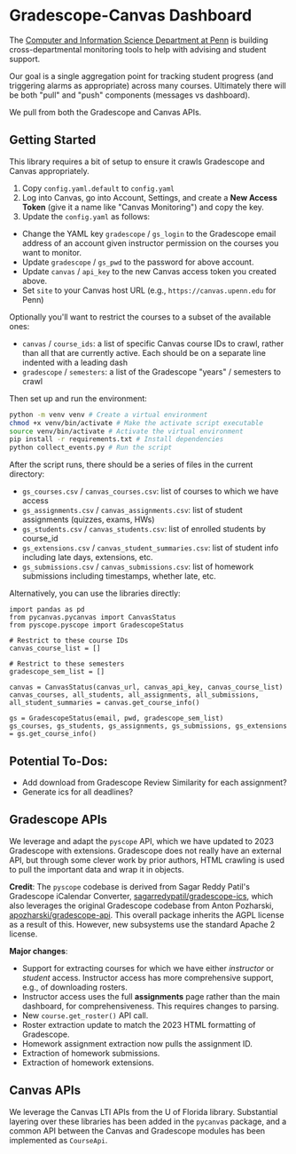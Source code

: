 # Gradescope-Canvas Dashboard

The [Computer and Information Science Department at Penn](https://www.cis.upenn.edu/) is building cross-departmental monitoring tools to help with advising and student support.

Our goal is a single aggregation point for tracking student progress (and triggering alarms as appropriate) across many courses.  Ultimately there will be both "pull" and "push" components (messages vs dashboard).

We pull from both the Gradescope and Canvas APIs.

## Getting Started

This library requires a bit of setup to ensure it crawls Gradescope and Canvas appropriately.

1. Copy `config.yaml.default` to `config.yaml`
1. Log into Canvas, go into Account, Settings, and create a **New Access Token** (give it a name like "Canvas Monitoring") and copy the key.
1. Update the `config.yaml` as follows:
* Change the YAML key `gradescope` / `gs_login` to the Gradescope email address of an account given instructor permission on the courses you want to monitor.
* Update `gradescope` / `gs_pwd` to the password for above account.
* Update `canvas` / `api_key` to the new Canvas access token you created above.
* Set `site` to your Canvas host URL (e.g., `https://canvas.upenn.edu` for Penn)

Optionally you'll want to restrict the courses to a subset of the available ones:
* `canvas` / `course_ids`: a list of specific Canvas course IDs to crawl, rather than all that are currently active.  Each should be on a separate line indented with a leading dash
* `gradescope` / `semesters`: a list of the Gradescope "years" / semesters to crawl

Then set up and run the environment:

```bash
python -m venv venv # Create a virtual environment
chmod +x venv/bin/activate # Make the activate script executable
source venv/bin/activate # Activate the virtual environment
pip install -r requirements.txt # Install dependencies
python collect_events.py # Run the script
```

After the script runs, there should be a series of files in the current directory:
* `gs_courses.csv` / `canvas_courses.csv`: list of courses to which we have access
* `gs_assignments.csv` / `canvas_assignments.csv`: list of student assignments (quizzes, exams, HWs)
* `gs_students.csv` / `canvas_students.csv`: list of enrolled students by course_id
* `gs_extensions.csv` / `canvas_student_summaries.csv`: list of student info including late days, extensions, etc.
* `gs_submissions.csv` / `canvas_submissions.csv`: list of homework submissions including timestamps, whether late, etc.

Alternatively, you can use the libraries directly:

```
import pandas as pd
from pycanvas.pycanvas import CanvasStatus
from pyscope.pyscope import GradescopeStatus

# Restrict to these course IDs
canvas_course_list = []

# Restrict to these semesters
gradescope_sem_list = []

canvas = CanvasStatus(canvas_url, canvas_api_key, canvas_course_list)
canvas_courses, all_students, all_assignments, all_submissions, all_student_summaries = canvas.get_course_info()

gs = GradescopeStatus(email, pwd, gradescope_sem_list)
gs_courses, gs_students, gs_assignments, gs_submissions, gs_extensions = gs.get_course_info()

```

## Potential To-Dos:
* Add download from Gradescope Review Similarity for each assignment?
* Generate ics for all deadlines?

## Gradescope APIs

We leverage and adapt the `pyscope` API, which we have updated to 2023 Gradescope with extensions.  Gradescope does not really have an external API, but through some clever work by prior authors, HTML crawling is used to pull the important data and wrap it in objects.

**Credit**: The `pyscope` codebase is derived from Sagar Reddy Patil's Gradescope iCalendar Converter, [sagarredypatil/gradescope-ics](https://github.com/sagarredypatil/gradescope-ics), which also leverages the original Gradescope codebase from Anton Pozharski, [apozharski/gradescope-api](https://github.com/apozharski/gradescope-api).  This overall package inherits the AGPL license as a result of this.  However, new subsystems use the standard Apache 2 license.

**Major changes**:
* Support for extracting courses for which we have either *instructor* or *student* access.  Instructor access has more comprehensive support, e.g., of downloading rosters.
* Instructor access uses the full **assignments** page rather than the main dashboard, for comprehensiveness.  This requires changes to parsing.
* New `course.get_roster()` API call.
* Roster extraction update to match the 2023 HTML formatting of Gradescope.
* Homework assignment extraction now pulls the assignment ID.
* Extraction of homework submissions.
* Extraction of homework extensions.

## Canvas APIs

We leverage the Canvas LTI APIs from the U of Florida library.  Substantial layering over these libraries has been added in the `pycanvas` package, and a common API between the Canvas and Gradescope modules has been implemented as `CourseApi`.

